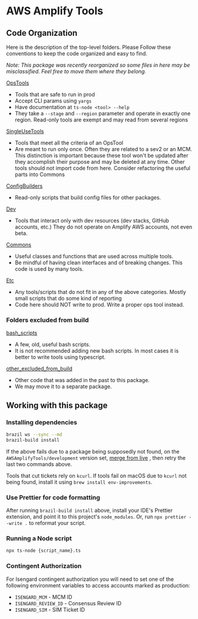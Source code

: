 # AWS Amplify Tools

## Code Organization
Here is the description of the top-level folders. Please Follow these conventions to keep the code organized and easy to find. 

*Note: This package was recently reorganized so some files in here may be misclassified. Feel free to move them where they belong.*

[OpsTools](https://code.amazon.com/packages/AWSAmplifyTools/blobs/mainline/--/OpsTools)
- Tools that are safe to run in prod
- Accept CLI params using `yargs`
- Have documentation at `ts-node <tool> --help`
- They take a `--stage` and `--region` parameter and operate in exactly one region. Read-only tools are exempt and may read from several regions

[SingleUseTools](https://code.amazon.com/packages/AWSAmplifyTools/blobs/mainline/--/SingleUseTools)
- Tools that meet all the criteria of an OpsTool
- Are meant to run only once. Often they are related to a sev2 or an MCM. This distinction is important because these tool won't be updated after they accomplish their purpose and may be deleted at any time. 
Other tools should not import code from here. Consider refactoring the useful parts into Commons

[ConfigBuilders](https://code.amazon.com/packages/AWSAmplifyTools/blobs/mainline/--/ConfigBuilders)
- Read-only scripts that build config files for other packages.

[Dev](https://code.amazon.com/packages/AWSAmplifyTools/blobs/mainline/--/Dev)
- Tools that interact only with dev resources (dev stacks, GitHub accounts, etc.) They do not operate on Amplify AWS accounts, not even beta.

[Commons](https://code.amazon.com/packages/AWSAmplifyTools/blobs/mainline/--/Commons)
- Useful classes and functions that are used across multiple tools.
- Be mindful of having clean interfaces and of breaking changes. This code is used by many tools.

[Etc](https://code.amazon.com/packages/AWSAmplifyTools/blobs/mainline/--/Etc)
- Any tools/scripts that do not fit in any of the above categories. Mostly small scripts that do some kind of reporting
- Code here should NOT write to prod. Write a proper ops tool instead.

### Folders excluded from build

[bash_scripts](https://code.amazon.com/packages/AWSAmplifyTools/blobs/mainline/--/bash_scripts)
- A few, old, useful bash scripts. 
- It is not recommended adding new bash scripts. In most cases it is better to write tools using typescript.

[other_excluded_from_build](https://code.amazon.com/packages/AWSAmplifyTools/blobs/mainline/--/other_excluded_from_build)
- Other code that was added in the past to this package.
- We may move it to a separate package.

## Working with this package

### Installing dependencies

```bash
brazil ws --sync --md
brazil-build install
```

If the above fails due to a package being supposedly not found, on the `AWSAmplifyTools/development` version
set, [merge from live](https://build.amazon.com/merge#{%22destination%22:%22AWSAmplifyTools/development%22,%22options%22:{%22source%22:%22live%22,%22add%22:[]}})
, then retry the last two commands above.

Tools that cut tickets rely on `kcurl`. If tools fail on macOS due to `kcurl` not being found, install it using `brew install env-improvements`.

### Use Prettier for code formatting

After running `brazil-build install` above, install your IDE's Prettier extension, and point it to this
project's `node_modules`. Or, run `npx prettier --write .` to reformat your script.

### Running a Node script

```bash
npx ts-node {script_name}.ts
```

### Contingent Authorization

For Isengard contingent authorization you will need to set one of the following environment variables to access accounts marked as production:

- `ISENGARD_MCM` - MCM ID 
- `ISENGARD_REVIEW_ID` - Consensus Review ID 
- `ISENGARD_SIM` - SIM Ticket ID



